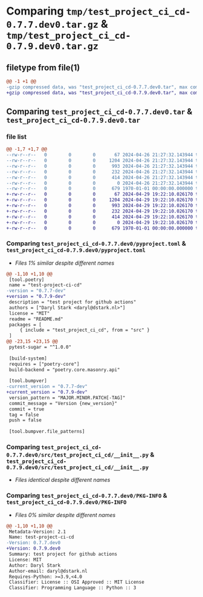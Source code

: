 # Comparing `tmp/test_project_ci_cd-0.7.7.dev0.tar.gz` & `tmp/test_project_ci_cd-0.7.9.dev0.tar.gz`

## filetype from file(1)

```diff
@@ -1 +1 @@
-gzip compressed data, was "test_project_ci_cd-0.7.7.dev0.tar", max compression
+gzip compressed data, was "test_project_ci_cd-0.7.9.dev0.tar", max compression
```

## Comparing `test_project_ci_cd-0.7.7.dev0.tar` & `test_project_ci_cd-0.7.9.dev0.tar`

### file list

```diff
@@ -1,7 +1,7 @@
--rw-r--r--   0        0        0       67 2024-04-26 21:27:32.143944 test_project_ci_cd-0.7.7.dev0/README.md
--rw-r--r--   0        0        0     1204 2024-04-26 21:27:32.143944 test_project_ci_cd-0.7.7.dev0/pyproject.toml
--rw-r--r--   0        0        0      993 2024-04-26 21:27:32.143944 test_project_ci_cd-0.7.7.dev0/src/test_project_ci_cd/__init__.py
--rw-r--r--   0        0        0      232 2024-04-26 21:27:32.143944 test_project_ci_cd-0.7.7.dev0/src/test_project_ci_cd/__main__.py
--rw-r--r--   0        0        0      414 2024-04-26 21:27:32.143944 test_project_ci_cd-0.7.7.dev0/src/test_project_ci_cd/calc.py
--rw-r--r--   0        0        0        0 2024-04-26 21:27:32.143944 test_project_ci_cd-0.7.7.dev0/src/test_project_ci_cd/py.typed
--rw-r--r--   0        0        0      679 1970-01-01 00:00:00.000000 test_project_ci_cd-0.7.7.dev0/PKG-INFO
+-rw-r--r--   0        0        0       67 2024-04-29 19:22:10.026170 test_project_ci_cd-0.7.9.dev0/README.md
+-rw-r--r--   0        0        0     1204 2024-04-29 19:22:10.026170 test_project_ci_cd-0.7.9.dev0/pyproject.toml
+-rw-r--r--   0        0        0      993 2024-04-29 19:22:10.026170 test_project_ci_cd-0.7.9.dev0/src/test_project_ci_cd/__init__.py
+-rw-r--r--   0        0        0      232 2024-04-29 19:22:10.026170 test_project_ci_cd-0.7.9.dev0/src/test_project_ci_cd/__main__.py
+-rw-r--r--   0        0        0      414 2024-04-29 19:22:10.026170 test_project_ci_cd-0.7.9.dev0/src/test_project_ci_cd/calc.py
+-rw-r--r--   0        0        0        0 2024-04-29 19:22:10.026170 test_project_ci_cd-0.7.9.dev0/src/test_project_ci_cd/py.typed
+-rw-r--r--   0        0        0      679 1970-01-01 00:00:00.000000 test_project_ci_cd-0.7.9.dev0/PKG-INFO
```

### Comparing `test_project_ci_cd-0.7.7.dev0/pyproject.toml` & `test_project_ci_cd-0.7.9.dev0/pyproject.toml`

 * *Files 1% similar despite different names*

```diff
@@ -1,10 +1,10 @@
 [tool.poetry]
 name = "test-project-ci-cd"
-version = "0.7.7-dev"
+version = "0.7.9-dev"
 description = "test project for github actions"
 authors = ["Daryl Stark <daryl@dstark.nl>"]
 license = "MIT"
 readme = "README.md"
 packages = [
     { include = "test_project_ci_cd", from = "src" }
 ]
@@ -23,15 +23,15 @@
 pytest-sugar = "^1.0.0"
 
 [build-system]
 requires = ["poetry-core"]
 build-backend = "poetry.core.masonry.api"
 
 [tool.bumpver]
-current_version = "0.7.7-dev"
+current_version = "0.7.9-dev"
 version_pattern = "MAJOR.MINOR.PATCH[-TAG]"
 commit_message = "Version {new_version}"
 commit = true
 tag = false
 push = false
 
 [tool.bumpver.file_patterns]
```

### Comparing `test_project_ci_cd-0.7.7.dev0/src/test_project_ci_cd/__init__.py` & `test_project_ci_cd-0.7.9.dev0/src/test_project_ci_cd/__init__.py`

 * *Files identical despite different names*

### Comparing `test_project_ci_cd-0.7.7.dev0/PKG-INFO` & `test_project_ci_cd-0.7.9.dev0/PKG-INFO`

 * *Files 0% similar despite different names*

```diff
@@ -1,10 +1,10 @@
 Metadata-Version: 2.1
 Name: test-project-ci-cd
-Version: 0.7.7.dev0
+Version: 0.7.9.dev0
 Summary: test project for github actions
 License: MIT
 Author: Daryl Stark
 Author-email: daryl@dstark.nl
 Requires-Python: >=3.9,<4.0
 Classifier: License :: OSI Approved :: MIT License
 Classifier: Programming Language :: Python :: 3
```

